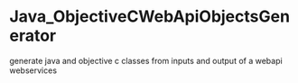# Java_ObjectiveCWebApiObjectsGenerator
generate java and objective c classes from inputs and output of a webapi webservices
